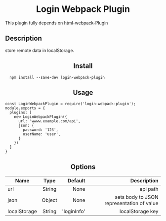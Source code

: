 <h1 style="text-align: center;">Login Webpack Plugin</h1>

This plugin fully depends on [html-webpack-Plugin](https://github.com/jantimon/html-webpack-plugin)

<h2>Description</h2>
store remote data in localStorage.

<h2 align="center">Install</h2>

```
  npm install --save-dev login-webpack-plugin
```

<h2 align="center">Usage</h2>

```
const LoginWebpackPlugin = require('login-webpack-plugin');
module.exports = {
  plugins: [
    new LoginWebpackPlugin({
      url: 'wwww.example.com/api',
      json: {
        password: '123',
        userName: 'user',
      }
    })
  ]
}
```
<h2 align="center">Options</h2>

| Name|Type|Default|Description|
| ------------ | :-----------: | -----: | -----: |
| url    | String | None |   api path     |
| json   |  Object   | None |  sets body to JSON representation of value      |
| localStorage |   String    | 'loginInfo' |  localStorage key      |
